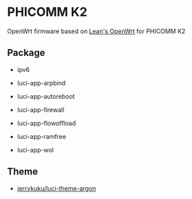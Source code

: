 # PHICOMM K2

OpenWrt firmware based on [Lean's OpenWrt](https://github.com/coolsnowwolf/lede) for PHICOMM K2

## Package

- ipv6

- luci-app-arpbind

- luci-app-autoreboot

- luci-app-firewall

- luci-app-flowoffload

- luci-app-ramfree

- luci-app-wol

## Theme

- [jerrykuku/luci-theme-argon](https://github.com/jerrykuku/luci-theme-argon)
